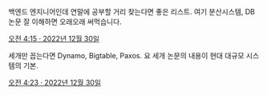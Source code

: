 백엔드 엔지니어인데 연말에 공부할 거리 찾는다면 좋은 리스트. 여기 분산시스템, DB 논문 잘 이해하면 오래오래 써먹습니다.

[오전 4:15 · 2022년 12월 30일](https://twitter.com/sm_park/status/1608542164732239875)

세개만 꼽는다면 Dynamo, Bigtable, Paxos. 요 세개 논문의 내용이 현대 대규모 시스템의 기본.

[오전 4:23 · 2022년 12월 30일](https://twitter.com/sm_park/status/1608544203889598465)

